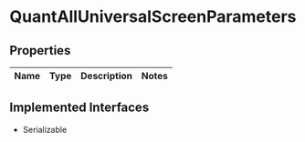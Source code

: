 

# QuantAllUniversalScreenParameters


## Properties

Name | Type | Description | Notes
------------ | ------------- | ------------- | -------------


## Implemented Interfaces

* Serializable


